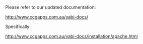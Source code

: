 Please refer to our updated documentation:

http://www.ccgapps.com.au/yabi-docs/

Specifically:

http://www.ccgapps.com.au/yabi-docs/installation/apache.html